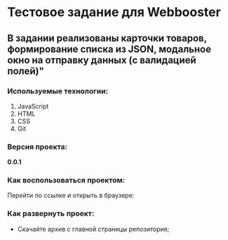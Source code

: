 # **Тестовое задание для Webbooster**

## В задании реализованы карточки товаров, формирование списка из JSON, модальное окно на отправку данных (с валидацией полей)"

### Используемые технологии:
1. JavaScript
2. HTML
3. CSS
4. Git

### Версия проекта:
**0.0.1**

### Как воспользоваться проектом:
Перейти по ссылке и открыть в браузере:

### Как развернуть проект:
* Скачайте архив с главной страницы репозитория;
